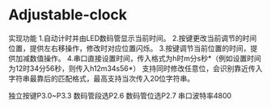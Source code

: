 # Adjustable-clock

实现功能
1.自动计时并由LED数码管显示当前时间。
2.按键更改当前调节的时间位置，提供左右移操作，修改时对应位置闪烁。
3.按键调节当前位置的时间，提供加减数值操作。
4.串口直接设置时间，传入格式为h时m分s秒*（例如设置时间为12时34分56秒，则传入h12m34s56*）
  支持同时修改任意位，会识别靠近传入字符串最靠后的匹配格式，最高支持当次传入20位字符串。

独立按键P3.0~P3.3
数码管段选P2.6
数码管位选P2.7
串口波特率4800
